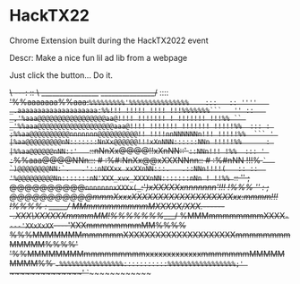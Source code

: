 # HackTX22
Chrome Extension built during the HackTX2022 event

Descr: Make a nice fun lil ad lib from a webpage

Just click the button... Do it.

~~\                                                            ---:
:: ~~~~\     ________________           _______________/~~~~~~
  ::::  ~~~~\'%%aaaaaaa%%aaa:`%%%%%%%%%'%%%%%%%%%%%%%%%    :::   ::
  ''''   _.aaaaaaaaaaaaaaaaaaaa:%%!!! !!!!! !!!! !!!%%%%%%%```   ''
::   _,'%aaa@@@@@@@@@@@@@@@@@aa@!!!! !!!!!!! ! !!!!!!! !!!%%
`` _'%%aaa@@@@@@@@@@@@@@@@@@@aaa@!!!! !!!!!!! !!!!!!! !!!!!%%  :::
: ;%%aa@@@@@@@@@@nnnnnnn@@@@@@@@@@!! !!!!nnNNNNNNn!!! !!!!!%%  ```
' |%aa@@@@@@@@@nN:::::::NnXx@@@@@@!!!xXnNNN::::::NNn !!!!!%%      :
  |%%aa@@@@@@nNN::'   `::nNnXx@@@@!!xXnNN::'   `::NNn!!! !%%  ::: '
 :`%%aaa@@@@NNn:::   # :%#:NnXx@@xXXXNNnn::   # :%#nNN !!!%    ``
 `  `)@@@@@@@@NN:`.   .'::nNXXxx xxXXnNN:::.   .::NNn!!!!(   ::
::  '%@@@@@@@@@Nn:::::::nN'XXX_xvx_XXXXnNN:::::::nNn ! !!%%  ``::
'' ;  @@@@@@@@@@`nnnnnnnxXXXx(_`:'_)xXXXXXxnnnnnnn'!!! !%%%    ''
: ;    @@@@@@@@@@@mmmXxxxXXXXXXXXXXXXXXXXXXXxx:mmmm!!! !%%%%  :
_____/ MMmmmmmmmmmMXXXXX/XXX.-------.XXX\XXXXXXmmmmMM!%%%%%%%____/
       %MMMmmmmmmmmXXXX`----'XXxXxXX`----'XXXmmmmmmmmMM%%%%
      %%%MMMMMMMmmmmmmXXXXXXXXXXXXXXXXXXXXXmmmmmmmmMMMMM%%%%'
       '%%MMMMMMMMmmmmmmmmmxxxxxxxxxxxxxmmmmmmmMMMMMMMMM%%
         `.%%%%%%%%%%%%%%%%:::::::::::%%%%%%%%%%%%%%%%%;'
           `~~~~~~~~~~~~~~'           `~~~~~~~~~~~~~~~~
